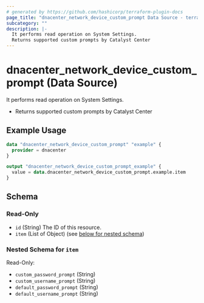 ```yaml
---
# generated by https://github.com/hashicorp/terraform-plugin-docs
page_title: "dnacenter_network_device_custom_prompt Data Source - terraform-provider-dnacenter"
subcategory: ""
description: |-
  It performs read operation on System Settings.
  Returns supported custom prompts by Catalyst Center
---
```


# dnacenter_network_device_custom_prompt (Data Source)

It performs read operation on System Settings.

- Returns supported custom prompts by Catalyst Center

## Example Usage

```terraform
data "dnacenter_network_device_custom_prompt" "example" {
  provider = dnacenter
}

output "dnacenter_network_device_custom_prompt_example" {
  value = data.dnacenter_network_device_custom_prompt.example.item
}
```

<!-- schema generated by tfplugindocs -->
## Schema

### Read-Only

- `id` (String) The ID of this resource.
- `item` (List of Object) (see [below for nested schema](#nestedatt--item))

<a id="nestedatt--item"></a>
### Nested Schema for `item`

Read-Only:

- `custom_password_prompt` (String)
- `custom_username_prompt` (String)
- `default_password_prompt` (String)
- `default_username_prompt` (String)
